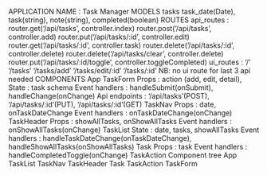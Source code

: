 APPLICATION NAME : Task Manager
MODELS
tasks
task_date(Date), task(string), note(string), completed(boolean)
ROUTES
api_routes : router.get(‘/api/tasks’, controller.index)
		   router.post(‘/api/tasks’, controller.add)
		   router.put(‘/api/tasks/:id’, controller.edit)
		   router.get(‘/api/tasks/:id’, controller.task)
		   router.delete(‘/api/tasks/:id’, controller.delete)
		   router.delete(‘/api/tasks/clear’, controller.delete)
		   router.put(‘/api/tasks/:id/toggle’, controller.toggleCompleted)
ui_routes : ‘/’
          ‘/tasks’
		  ‘/tasks/add’
		  ‘/tasks/edit/:id’
          ‘/tasks/:id’
NB: no ui route for last 3 api needed
COMPONENTS
App
TaskForm
Props : action (add, edit, detail),
State : task schema
Event handlers : handleSubmit(onSubmit), handleChange(onChange)
Api endpoints : ‘/api/tasks’(POST), ‘/api/tasks/:id’(PUT), ‘/api/tasks/:id’(GET)
TaskNav
Props : date, onTaskDateChange
Event handlers : onTaskDateChange(onChange)
TaskHeader
Props : showAllTasks, onShowAllTasks
Event handlers : onShowAllTasks(onChange)
TaskList
State : date, tasks, showAllTasks
Event handlers : handleTaskDateChange(onTaskDateChange), handleShowAllTasks(onShowAllTasks)
Task
Props : task
Event handlers : handleCompletedToggle(onChange)
TaskAction
Component tree
App
TaskList
TaskNav
TaskHeader
Task
TaskAction
TaskForm